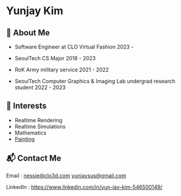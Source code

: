 # Yunjay Kim

## :elephant: About Me
- Software Engineer at CLO Virtual Fashion 2023 -

  
- SeoulTech CS Major 2018 - 2023  
- RoK Army military service 2021 - 2022  
- SeoulTech Computer Graphics & Imaging Lab undergrad research student 2022 - 2023

## :seedling: Interests
- Realtime Rendering
- Realtime Simulations  
- Mathematics  
- [Painting](markdowns/paintingsByYJ.md)   

## :mailbox_with_mail: Contact Me
Email : 
nessie@clo3d.com
yunjaysus@gmail.com

LinkedIn : https://www.linkedin.com/in/yun-jay-kim-546500149/

<!--
-->
